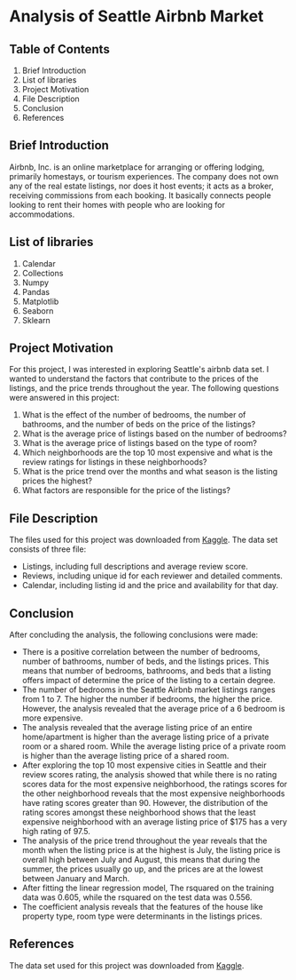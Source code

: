 # Analysis of Seattle Airbnb Market

## Table of Contents
1. Brief Introduction
2. List of libraries
3. Project Motivation
4. File Description
5. Conclusion
6. References

## Brief Introduction
Airbnb, Inc. is an online marketplace for arranging or offering lodging, primarily homestays, or tourism experiences. The company does not own any of the real estate listings, nor does it host events; it acts as a broker, receiving commissions from each booking. It basically connects people looking to rent their homes with people who are looking for accommodations.

## List of libraries
1. Calendar
2. Collections
3. Numpy
4. Pandas
5. Matplotlib
6. Seaborn
7. Sklearn

## Project Motivation
For this project, I was interested in exploring Seattle's airbnb data set. I wanted to understand the factors that contribute to the prices of the listings, and the price trends throughout the year. The following questions were answered in this project:
1. What is the effect of the number of bedrooms, the number of bathrooms, and the number of beds on the price of the listings?
2. What is the average price of listings based on the number of bedrooms?
3. What is the average price of listings based on the type of room?
4. Which neighborhoods are the top 10 most expensive and what is the review ratings for listings in these neighborhoods?
5. What is the price trend over the months and what season is the listing prices the highest?
6. What factors are responsible for the price of the listings?

## File Description
The files used for this project was downloaded from [Kaggle](https://www.kaggle.com/airbnb/seattle/data). The data set consists of three file:
-  Listings, including full descriptions and average review score.
- Reviews, including unique id for each reviewer and detailed comments.
- Calendar, including listing id and the price and availability for that day.

## Conclusion
After concluding the analysis, the following conclusions were made:
- There is a positive correlation between the number of bedrooms, number of bathrooms, number of beds, and the listings prices. This means that number of bedrooms, bathrooms, and beds that a listing offers impact of determine the price of the listing to a certain degree.
- The number of bedrooms in the Seattle Airbnb market listings ranges from 1 to 7. The higher the number if bedrooms, the higher the price. However, the analysis revealed that the average price of a 6 bedroom is more expensive.
- The analysis revealed that the average listing price of an entire home/apartment is higher than the average listing price of a private room or a shared room. While the average listing price of a private room is higher than the average listing price of a shared room.
- After exploring the top 10 most expensive cities in Seattle and their review scores rating, the analysis showed that while there is no rating scores data for the most expensive neighborhood, the ratings scores for the other neighborhood reveals that the most expensive neighborhoods have rating scores greater than 90. However, the distribution of the rating scores amongst these neighborhood shows that the least expensive neighborhood with an average listing price of $175 has a very high rating of 97.5.
- The analysis of the price trend throughout the year reveals that the month when the listing price is at the highest is July, the listing price is overall high between July and August, this means that during the summer, the prices usually go up, and the prices are at the lowest between January and March.
- After fitting the linear regression model, The rsquared on the training data was 0.605, while the rsquared on the test data was 0.556.
- The coefficient analysis reveals that the features of the house like property type, room type were determinants in the listings prices.

## References
The data set used for this project was downloaded from [Kaggle](https://www.kaggle.com/airbnb/seattle/data).
